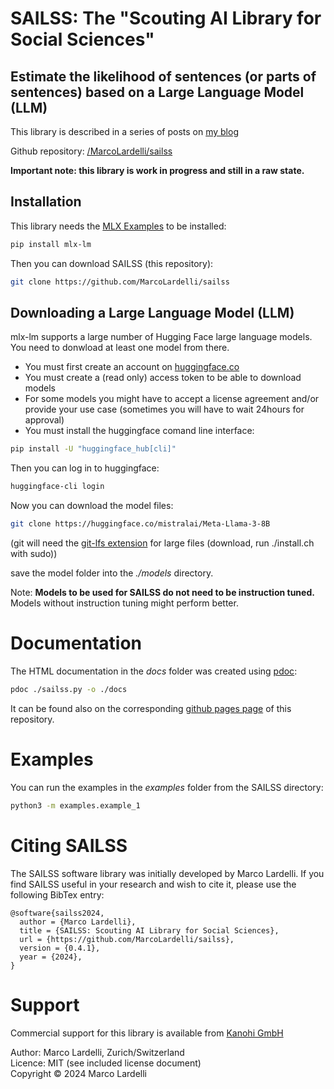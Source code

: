
# SAILSS: The "Scouting AI Library for Social Sciences"

## Estimate the likelihood of sentences (or parts of sentences) based on a Large Language Model (LLM)

This library is described in a series of posts on [my blog](https://lardel.li/2024/07/llm_language_model_library_social_sciences.html)

Github repository: [/MarcoLardelli/sailss](https://github.com/MarcoLardelli/sailss)

**Important note: this library is work in progress and still in a raw state.**

## Installation

This library needs the [MLX Examples](https://github.com/ml-explore/mlx-examples) to be installed:

```sh
pip install mlx-lm
```

Then you can download SAILSS (this repository):
```sh
git clone https://github.com/MarcoLardelli/sailss
```


## Downloading a Large Language Model (LLM)

mlx-lm supports a large number of Hugging Face large language models. You need to donwload at least one model from there.

- You must first create an account on [huggingface.co](https://huggingface.co)
- You must create a (read only) access token to be able to download models
- For some models you might have to accept a license agreement and/or provide your use case (sometimes you will have to wait 24hours for approval)
- You must install the huggingface comand line interface:

```sh
pip install -U "huggingface_hub[cli]"
```

Then you can log in to huggingface:
```sh
huggingface-cli login
```
Now you can download the model files:

```sh
git clone https://huggingface.co/mistralai/Meta-Llama-3-8B
```
(git will need the [git-lfs extension](https://git-lfs.com) for large files (download, run ./install.ch with sudo))

save the model folder into the *./models* directory.

Note:
**Models to be used for SAILSS do not need to be instruction tuned.**   
Models without instruction tuning might perform better.

# Documentation

The HTML documentation in the *docs* folder was created using [pdoc](https://pdoc.dev):

```sh
pdoc ./sailss.py -o ./docs
```

It can be found also on the corresponding [github pages page](https://marcolardelli.github.io/sailss/) of this repository.

# Examples

You can run the examples in the *examples* folder from the SAILSS directory:

```sh
python3 -m examples.example_1
```


# Citing SAILSS

The SAILSS software library was initially developed by Marco Lardelli. If you find
SAILSS useful in your research and wish to cite it, please use the following
BibTex entry:

```
@software{sailss2024,
  author = {Marco Lardelli},
  title = {SAILSS: Scouting AI Library for Social Sciences},
  url = {https://github.com/MarcoLardelli/sailss},
  version = {0.4.1},
  year = {2024},
}
```

# Support

Commercial support for this library is available from [Kanohi GmbH](https://kanohi.ch)


Author: Marco Lardelli, Zurich/Switzerland   
Licence: MIT (see included license document)   
Copyright © 2024 Marco Lardelli   
